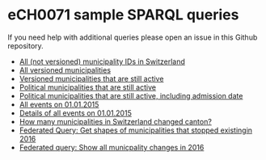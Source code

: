 # eCH0071 sample SPARQL queries

If you need help with additional queries please open an issue in this Github repository.

* [All (not versioned) municipality IDs in Switzerland](http://data.admin.ch/sparql/#query=PREFIX+gont%3A+%3Chttps%3A%2F%2Fgont.ch%2F%3E%0A%0ASELECT+*%0A%0AWHERE+%7B%0A++%3Fs+a+gont%3AMunicipality+%3B%0A++++gont%3Aid+%3Fmunid+.%0A%7D&contentTypeConstruct=text%2Fturtle&contentTypeSelect=application%2Fsparql-results%2Bjson&endpoint=http%3A%2F%2Fdata.admin.ch%2Fquery%2F&requestMethod=POST&tabTitle=Query&outputFormat=table)
* [All versioned municipalities](http://data.admin.ch/sparql/#query=PREFIX+gont%3A+%3Chttps%3A%2F%2Fgont.ch%2F%3E%0A%0ASELECT+*%0A%0AWHERE+%7B%0A++%3Fs+a+gont%3AMunicipalityVersion+%3B%0A++++gont%3Aid+%3Fmunid+.%0A%7D&contentTypeConstruct=text%2Fturtle&contentTypeSelect=application%2Fsparql-results%2Bjson&endpoint=http%3A%2F%2Fdata.admin.ch%2Fquery%2F&requestMethod=POST&tabTitle=Query&outputFormat=table)
* [Versioned municipalities that are still active](http://data.admin.ch/sparql/#query=PREFIX+rdfs%3A+++%3Chttp%3A%2F%2Fwww.w3.org%2F2000%2F01%2Frdf-schema%23%3E%0APREFIX+gont%3A+%3Chttps%3A%2F%2Fgont.ch%2F%3E%0A%0ASELECT+*%0A%0AWHERE+%7B%0A++%3Fmunicipality+a+gont%3AMunicipalityVersion+%3B%0A++++gont%3Aid+%3Fmunhistid+.%0A%09MINUS+%7B+%3Fmunicipality+gont%3AabolitionMode+%3FabolitionMode+.+%7D%0A%7D&contentTypeConstruct=text%2Fturtle&contentTypeSelect=application%2Fsparql-results%2Bjson&endpoint=http%3A%2F%2Fdata.admin.ch%2Fquery&requestMethod=POST&tabTitle=Query+1&outputFormat=table)
* [Political municipalities that are still active](http://data.admin.ch/sparql/#query=PREFIX+rdfs%3A+++%3Chttp%3A%2F%2Fwww.w3.org%2F2000%2F01%2Frdf-schema%23%3E%0APREFIX+gont%3A+%3Chttps%3A%2F%2Fgont.ch%2F%3E+%0A%0ASELECT+*+%0AFROM+%3Chttp%3A%2F%2Flindas-data.ch%2Fresource%2Fhistgemeinde%3E%0AWHERE+%7B%0A++%3Fmunicipalityversion+a+gont%3AMunicipalityVersion+%3B%0A++++gont%3Aid+%3Fmunhistid+%3B%0A++++gont%3Amunicipality+%3Fmunicipality+%3B%0A++++gont%3AlongName+%3Fmunname+.%0A++++MINUS+%7B+%3Fmunicipalityversion+gont%3AabolitionEvent+%3FabolitionEvent+.+%7D%0A++%0A++%3Fmunicipality+a+gont%3APoliticalMunicipality+%3B%0A++++gont%3Aid+%3Fmunid+.%0A++%0A%7D+ORDER+BY+%3Fmunid&contentTypeConstruct=text%2Fturtle&contentTypeSelect=application%2Fsparql-results%2Bjson&endpoint=http%3A%2F%2Fdata.admin.ch%2Fquery%2F&requestMethod=POST&tabTitle=Query&outputFormat=table)
* [Political municipalities that are still active, including admission date](http://data.admin.ch/sparql/#query=PREFIX+rdfs%3A+++%3Chttp%3A%2F%2Fwww.w3.org%2F2000%2F01%2Frdf-schema%23%3E%0APREFIX+gont%3A+%3Chttps%3A%2F%2Fgont.ch%2F%3E+%0A%0ASELECT+*+%0AFROM+%3Chttp%3A%2F%2Flindas-data.ch%2Fresource%2Fhistgemeinde%3E%0AWHERE+%7B%0A++%3Fmunicipalityversion+a+gont%3AMunicipalityVersion+%3B%0A++++gont%3Aid+%3Fmunhistid+%3B%0A++++gont%3Amunicipality+%3Fmunicipality+%3B%0A++++gont%3AlongName+%3Fmunname+%3B%0A++++gont%3AadmissionEvent+%3FadmissionEvent+.%0A++MINUS+%7B+%3Fmunicipalityversion+gont%3AabolitionEvent+%3FabolitionEvent+.+%7D%0A++%0A++%3Fmunicipality+a+gont%3APoliticalMunicipality+%3B%0A++++gont%3Aid+%3Fmunid+.%0A++%0A++%3FadmissionEvent+gont%3Adate+%3FadmissionDate+.%0A++%0A%7D+ORDER+BY+%3Fmunid&contentTypeConstruct=text%2Fturtle&contentTypeSelect=application%2Fsparql-results%2Bjson&endpoint=http%3A%2F%2Fdata.admin.ch%2Fquery%2F&requestMethod=POST&tabTitle=Query&outputFormat=table)
* [All events on 01.01.2015](http://data.admin.ch/sparql/#query=PREFIX+rdfs%3A+++%3Chttp%3A%2F%2Fwww.w3.org%2F2000%2F01%2Frdf-schema%23%3E%0APREFIX+gont%3A+%3Chttps%3A%2F%2Fgont.ch%2F%3E+%0A%0ASELECT+*+%0AFROM+%3Chttp%3A%2F%2Flindas-data.ch%2Fresource%2Fhistgemeinde%3E%0AWHERE+%7B%0A++%0A++%3Fmunicipalityversion+a+gont%3AMunicipalityChangeEvent+%3B%0A++++gont%3Adate+'2015-01-01'%5E%5Exsd%3Adate+%3B%0A++++gont%3Aid+%3Fmunid+.%0A++%0A%7D+ORDER+BY+%3Fmunid&contentTypeConstruct=text%2Fturtle&contentTypeSelect=application%2Fsparql-results%2Bjson&endpoint=http%3A%2F%2Fdata.admin.ch%2Fquery%2F&requestMethod=POST&tabTitle=Query&outputFormat=table)
* [Details of all events on 01.01.2015](http://data.admin.ch/sparql/#query=PREFIX+rdfs%3A+++%3Chttp%3A%2F%2Fwww.w3.org%2F2000%2F01%2Frdf-schema%23%3E%0APREFIX+gont%3A+%3Chttps%3A%2F%2Fgont.ch%2F%3E+%0APREFIX+skos%3A+%3Chttp%3A%2F%2Fwww.w3.org%2F2004%2F02%2Fskos%2Fcore%23%3E%0A%0ASELECT+%3Feventid+%3FabolitionName+%3FadmissionName+%3Flabel%0A%0AWHERE+%7B%0A++%0A++%3Fevent+a+gont%3AMunicipalityChangeEvent+%3B%0A++++gont%3Adate+'2015-01-01'%5E%5Exsd%3Adate+%3B%0A++++gont%3Aid+%3Feventid+.%0A++%0A++%7B%0A++++%3Fmunabo+a+gont%3AMunicipalityVersion+%3B%0A++++++gont%3AlongName+%3FabolitionName+%3B%0A++++++gont%3AabolitionMode+%3Fabmode+%3B%0A++++++gont%3AabolitionEvent+%3Fevent+.%0A++++++++%0A++++%3Fabmode+skos%3AprefLabel+%3Flabel+.%0A++++FILTER+langMatches(+lang(%3Flabel)%2C+%22de%22+)%0A++++%0A++%7D+UNION%0A++%7B%0A++++%3Fmunadmis+a+gont%3AMunicipalityVersion+%3B%0A++++++gont%3AlongName+%3FadmissionName+%3B%0A++++++gont%3AadmissionMode+%3Fadmode+%3B%0A++++++gont%3AadmissionEvent+%3Fevent+.%0A++++%0A++++%3Fadmode+skos%3AprefLabel+%3Flabel+.%0A++++FILTER+langMatches(+lang(%3Flabel)%2C+%22de%22+)%0A++%7D%0A++%0A%7D+ORDER+BY+%3Feventid&contentTypeConstruct=text%2Fturtle&contentTypeSelect=application%2Fsparql-results%2Bjson&endpoint=http%3A%2F%2Fdata.admin.ch%2Fquery%2F&requestMethod=POST&tabTitle=Query&outputFormat=table)
* [How many municipalities in Switzerland changed canton?](http://data.admin.ch/sparql/#query=PREFIX+rdf%3A+%3Chttp%3A%2F%2Fwww.w3.org%2F1999%2F02%2F22-rdf-syntax-ns%23%3E%0APREFIX+rdfs%3A+%3Chttp%3A%2F%2Fwww.w3.org%2F2000%2F01%2Frdf-schema%23%3E%0APREFIX+gont%3A+%3Chttps%3A%2F%2Fgont.ch%2F%3E%0A%0ASELECT+%3FmunName+%3FcantonabolitionName+%3FcantonadmissionName+%3Fdate+WHERE+%7B+%0A++%3Fmunuriadmission+a+gont%3AMunicipalityVersion+%3B%0A++++++++++gont%3AadmissionEvent+%3Fmuneventuri+%3B%0A++++++++++gont%3Acanton+%3Fcanton+%3B%0A++++++++++gont%3AadmissionMode+%3Chttp%3A%2F%2Fdata.admin.ch%2Fid%2Fcode%2Fech-0071%2F24%3E+.%0A++MINUS+%7B%0A+++++%3Fmunuriabolition+a+gont%3AMunicipalityVersion+%3B%0A++++++++++gont%3AabolitionEvent+%3Fmuneventuri+%3B%0A++++++++++gont%3Acanton+%3Fcanton+%3B%0A++++++++++gont%3AabolitionMode+%3Chttp%3A%2F%2Fdata.admin.ch%2Fid%2Fcode%2Fech-0071%2F24%3E+.%0A++%7D%0A++%0A++%3Fmunuriabolition+a+gont%3AMunicipalityVersion+%3B%0A++++++++++gont%3AabolitionEvent+%3Fmuneventuri+%3B%0A++++++++++gont%3Acanton+%3Fcantonabolitionuri+.%0A+++%0A++%3Fmunuriadmission+a+gont%3AMunicipalityVersion+%3B%0A++++++++++gont%3AadmissionEvent+%3Fmuneventuri+%3B%0A++++++++++gont%3AlongName+%3FmunName+%3B%0A++++++++++gont%3Acanton+%3Fcantonadmissionuri+.%0A++%0A++%3Fcantonabolitionuri+gont%3AlongName+%3FcantonabolitionName+.%0A++%3Fcantonadmissionuri+gont%3AlongName+%3FcantonadmissionName+.%0A++%3Fmuneventuri+gont%3Adate+%3Fdate+.%0A++%0A%7D+ORDER+BY+%3Fmuneventuri+&contentTypeConstruct=text%2Fturtle&contentTypeSelect=application%2Fsparql-results%2Bjson&endpoint=http%3A%2F%2Fdata.admin.ch%2Fquery%2F&requestMethod=POST&tabTitle=Query+3&outputFormat=table)
* [Federated Query: Get shapes of municipalities that stopped existingin 2016](https://ld.geo.admin.ch/sparql/#query=PREFIX+rdf%3A+%3Chttp%3A%2F%2Fwww.w3.org%2F1999%2F02%2F22-rdf-syntax-ns%23%3E%0APREFIX+rdfs%3A+%3Chttp%3A%2F%2Fwww.w3.org%2F2000%2F01%2Frdf-schema%23%3E%0APREFIX+gont%3A+%3Chttps%3A%2F%2Fgont.ch%2F%3E+%0APREFIX+dct%3A+%3Chttp%3A%2F%2Fpurl.org%2Fdc%2Fterms%2F%3E%0APREFIX+geo%3A+%3Chttp%3A%2F%2Fwww.opengis.net%2Font%2Fgeosparql%23%3E%0APREFIX+schema%3A+%3Chttp%3A%2F%2Fschema.org%2F%3E%0A%0A%23%0A%23+This+query+gets+municipality+change+events+from+BFS+%22Historisiertes+Gemeindeverzeichnis%22%0A%23+It+extracts+municipalities+that+do+not+exist+anymore+in+this+particular+shape+after+2016%0A%23+Note+that+this+query+returns+zero+for+years+before+or+after+that%2C+due+to+the+lack+of%0A%23+shapes+for+older+versions.%0A%23%0A%0ASELECT+*+WHERE+%7B%0A++SERVICE+%3Chttp%3A%2F%2Fdata.admin.ch%2Fquery%3E+%7B%0A++++%23+Get+all+events+from+BFS%0A++++%3Fevent+a+gont%3AMunicipalityChangeEvent+%3B%0A++++++gont%3Adate+%3Fdate+%3B%0A++++++gont%3Aid+%3Feventid+.%0A++%0A++++%23+Get+the+URIs+of+the+involved+municipalities+++%0A++++%3Fmunabo+a+gont%3AMunicipalityVersion+%3B%0A++++++%23gont%3AlongName+%3FabolitionName+%3B%0A++++++gont%3Amunicipality+%3Fmunuri+%3B%0A++++++%23+only+%22Aufhebung+Gemeinde%2FBezirk%22%0A++++++gont%3AabolitionMode+%3Chttp%3A%2F%2Fdata.admin.ch%2Fid%2Fcode%2Fech-0071%2F29%3E+%3B%0A++++++gont%3AabolitionEvent+%3Fevent+.%0A++%7D%0A++%23+Filter+to+changes+in+one+year%2C+only+works+for+2016+due+to+the+lack+of+older+shapes%0A++%23+If+you+change+that+you+will+get+zero+results.%0A++FILTER+(+%3Fdate+%3E%3D+%222016-01-01%22%5E%5Exsd%3Adate+%26%26+%3Fdate+%3C%3D+%222016-12-31%22%5E%5Exsd%3Adate+)%0A++%0A++%23+join+with+the+data+from+BFS%0A++%3Fshapeuri+a+%3Chttp%3A%2F%2Fwww.geonames.org%2Fontology%23A.ADM3%3E+%3B%0A++++dct%3AhasVersion+%3Fversion16+%3B%0A++++rdfs%3AseeAlso+%3Fmunuri+.%0A+%0A++%3Fversion16+schema%3AvalidUntil+'2016-12-31'%5E%5Exsd%3Adate+.%0A++%0A++%23+get+geometry+URI+from+2016%0A++%3Fversion16+geo%3AhasGeometry+%3FGeometry+%3B%0A+++++++++++++schema%3Aname+%3FCoordsLabel+.%0A++%0A++%3FGeometry+geo%3AasWKT+%3FCoords++.%0A++%0A%7D&contentTypeConstruct=text%2Fturtle&contentTypeSelect=application%2Fsparql-results%2Bjson&endpoint=https%3A%2F%2Fld.geo.admin.ch%2Fquery&requestMethod=POST&tabTitle=Query&headers=%7B%7D&outputFormat=leaflet)
* [Federated query: Show all municpality changes in 2016](https://ld.geo.admin.ch/sparql/#query=PREFIX+rdf%3A+%3Chttp%3A%2F%2Fwww.w3.org%2F1999%2F02%2F22-rdf-syntax-ns%23%3E%0APREFIX+rdfs%3A+%3Chttp%3A%2F%2Fwww.w3.org%2F2000%2F01%2Frdf-schema%23%3E%0APREFIX+gont%3A+%3Chttps%3A%2F%2Fgont.ch%2F%3E+%0APREFIX+dct%3A+%3Chttp%3A%2F%2Fpurl.org%2Fdc%2Fterms%2F%3E%0APREFIX+geo%3A+%3Chttp%3A%2F%2Fwww.opengis.net%2Font%2Fgeosparql%23%3E%0APREFIX+skos%3A+%3Chttp%3A%2F%2Fwww.w3.org%2F2004%2F02%2Fskos%2Fcore%23%3E%0A%0A%23%0A%23+This+query+gets+municipality+change+events+from+BFS+%22Historisiertes+Gemeindeverzeichnis%22%0A%23+It+extracts+and+explains+what+happened+if+you+click+on+one+of+the+labels.%0A%23+Note+that+this+query+returns+zero+for+years+before+or+after+that%2C+due+to+the+lack+of%0A%23+shapes+for+older+versions.%0A%23%0A%0ASELECT+*+WHERE+%7B%0A++SERVICE+%3Chttp%3A%2F%2Fdata.admin.ch%2Fquery%3E+%7B%0A++++%3Fevent+a+gont%3AMunicipalityChangeEvent+%3B%0A++++++gont%3Adate+%3Fdate+%3B%0A++++++gont%3Aid+%3Feventid+.%0A++%0A++++%3Fmunabo+a+gont%3AMunicipalityVersion+%3B%0A++++++gont%3AlongName+%3FabolitionName+%3B%0A++++++gont%3Amunicipality+%3Fmunuri+%3B%0A++++++gont%3AabolitionMode+%3Fabmode+%3B%0A++++++gont%3AabolitionEvent+%3Fevent+.%0A++++++%3Fabmode+skos%3AprefLabel+%3FabolitionmodeName+.%0A++%7D%0A++FILTER+(+%3Fdate+%3E%3D+%222016-01-01%22%5E%5Exsd%3Adate+%26%26+%3Fdate+%3C%3D+%222016-12-31%22%5E%5Exsd%3Adate+)%0A++%0A++%3Fshapeuri+a+%3Chttp%3A%2F%2Fwww.geonames.org%2Fontology%23A.ADM3%3E+%3B%0A++++dct%3AhasVersion+%3Fversion16+%3B%0A++++rdfs%3AseeAlso+%3Fmunuri+.%0A++%0A++%3Fversion16+geo%3AhasGeometry+%3FGeometry+.%0A++%3FGeometry+geo%3AasWKT+%3FCoords++.%0A++%0A++BIND+(CONCAT('Gemeinde%3A+%3Cb%3E'%2C+%3FabolitionName%2C+'%3C%2Fb%3E%3Cbr%3EEvent%3A+'%2C+%3FabolitionmodeName)+AS+%3FCoordsLabel)%0A++%0A%7D&contentTypeConstruct=text%2Fturtle&contentTypeSelect=application%2Fsparql-results%2Bjson&endpoint=https%3A%2F%2Fld.geo.admin.ch%2Fquery&requestMethod=POST&tabTitle=Query&headers=%7B%7D&outputFormat=leaflet)
